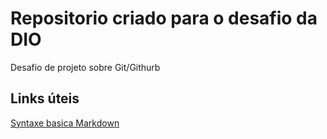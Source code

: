 # Repositorio criado para o desafio da DIO 
Desafio de projeto sobre Git/Githurb

## Links úteis
[Syntaxe basica Markdown](https://www.markdownguide.org/basic-syntax/)
